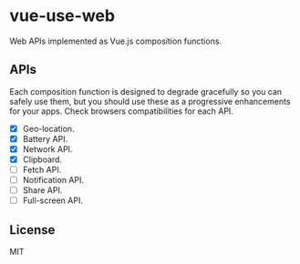 # vue-use-web

Web APIs implemented as Vue.js composition functions.

## APIs

Each composition function is designed to degrade gracefully so you can safely use them, but you should use these as a progressive enhancements for your apps. Check browsers compatibilities for each API.

- [x] Geo-location.
- [x] Battery API.
- [x] Network API.
- [x] Clipboard.
- [ ] Fetch API.
- [ ] Notification API.
- [ ] Share API.
- [ ] Full-screen API.

## License

MIT
